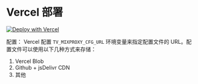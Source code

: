 # Vercel 部署

[![Deploy with Vercel](https://vercel.com/button)](https://vercel.com/new/clone?repository-url=https%3A%2F%2Fgithub.com%2Fwayjam%2Ftv-mixproxy&env=TV_MIXPROXY_CFG_URL&project-name=tv-mixproxy&repository-name=tv-mixproxy)


配置： Vercel 配置 `TV_MIXPROXY_CFG_URL` 环境变量来指定配置文件的 URL。配置文件可以使用以下几种方式来存储：

1. Vercel Blob
2. Github + jsDelivr CDN
3. 其他